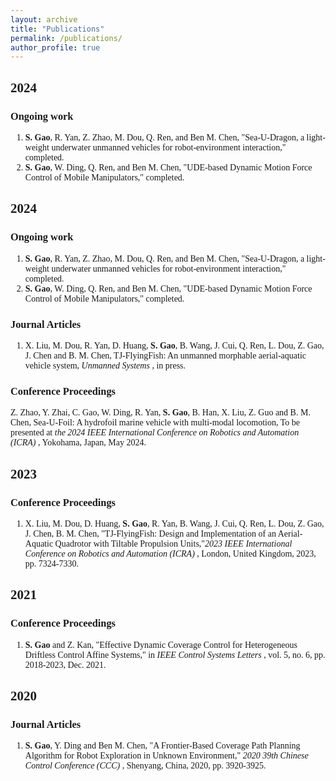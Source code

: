 ```yaml
---
layout: archive
title: "Publications"
permalink: /publications/
author_profile: true
---
```


<!DOCTYPE html>
<html>
<head>
    <style>
        body {
            font-family: 'Times New Roman', Times, serif;
        }
    </style>
</head>
<body>
    <h2>2024</h2>
    <h3>Ongoing work</h3>
    <ol>
        <li><strong>S. Gao</strong>, R. Yan, Z. Zhao, M. Dou, Q. Ren, and Ben M. Chen, "Sea-U-Dragon, a light-weight
   underwater unmanned vehicles for robot-environment interaction," completed.</li>
        <li><strong>S. Gao</strong>, W. Ding, Q. Ren, and Ben M. Chen, "UDE-based Dynamic Motion Force Control of
   Mobile Manipulators," completed.</li>
    </ol>
</body>
</html>

## 2024

### Ongoing work

1. **S. Gao**, R. Yan, Z. Zhao, M. Dou, Q. Ren, and Ben M. Chen, "Sea-U-Dragon, a light-weight
   underwater unmanned vehicles for robot-environment interaction," completed.
2. **S. Gao**, W. Ding, Q. Ren, and Ben M. Chen, "UDE-based Dynamic Motion Force Control of
   Mobile Manipulators," completed.

### Journal Articles

1. X. Liu, M. Dou, R. Yan, D. Huang, **S. Gao**, B. Wang, J. Cui, Q. Ren, L. Dou, Z. Gao, J. Chen and B. M. Chen, TJ-FlyingFish: An unmanned morphable aerial-aquatic vehicle system,  *Unmanned Systems* , in press.

### Conference Proceedings

Z. Zhao, Y. Zhai, C. Gao, W. Ding, R. Yan, **S. Gao**, B. Han, X. Liu, Z. Guo and B. M. Chen, Sea-U-Foil: A hydrofoil marine vehicle with multi-modal locomotion, To be presented at  *the 2024 IEEE International Conference on Robotics and Automation (ICRA)* , Yokohama, Japan, May 2024.

## 2023

### Conference Proceedings

1. X. Liu, M. Dou, D. Huang, **S. Gao**, R. Yan, B. Wang, J. Cui, Q. Ren, L. Dou,  Z. Gao, J. Chen, B. M. Chen, "TJ-FlyingFish: Design and Implementation of an Aerial-Aquatic Quadrotor with Tiltable Propulsion Units,"*2023 IEEE International Conference on Robotics and Automation (ICRA)* , London, United Kingdom, 2023, pp. 7324-7330.

## 2021

### Conference Proceedings

1. **S. Gao** and Z. Kan, "Effective Dynamic Coverage Control for Heterogeneous Driftless Control Affine Systems," in  *IEEE Control Systems Letters* , vol. 5, no. 6, pp. 2018-2023, Dec. 2021.

## 2020

### Journal Articles

1. **S. Gao**, Y. Ding and Ben M. Chen, "A Frontier-Based Coverage Path Planning Algorithm
   for Robot Exploration in Unknown Environment,"  *2020 39th Chinese Control Conference (CCC)* , Shenyang, China, 2020, pp. 3920-3925.


<!-- {% if author.googlescholar %}
  You can also find my articles on <u><a href="{{author.googlescholar}}">my Google Scholar profile</a>.</u>
{% endif %}

{% include base_path %}

{% for post in site.publications reversed %}
  {% include archive-single.html %}
{% endfor %} -->
